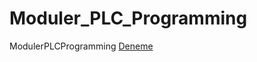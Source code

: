 # Moduler_PLC_Programming
ModulerPLCProgramming
[Deneme](https://www.linkedin.com/feed/update/urn:li:activity:6822566829710417920/)
